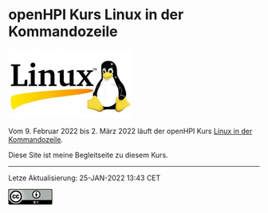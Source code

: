 # openHPI Kurs Linux in der Kommandozeile
![Linux Logo](./assets/24944955000_7b48df73ba_small.jpg)

Vom 9. Februar 2022 bis 2. März 2022 läuft der openHPI Kurs
[Linux in der Kommandozeile](https://open.hpi.de/courses/linux2022).

Diese Site ist meine Begleitseite zu diesem Kurs.

---

Letze Aktualisierung: <time datetime="2022-01-25T13:43+0100">25-JAN-2022 13:43 CET</time>

[![CC-BY 4.0](./assets/cc-by_88x31.png)](https://creativecommons.org/licenses/by/4.0/)
